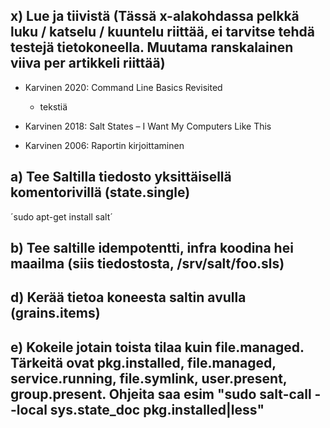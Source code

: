 ## x) Lue ja tiivistä (Tässä x-alakohdassa pelkkä luku / katselu / kuuntelu riittää, ei tarvitse tehdä testejä tietokoneella. Muutama ranskalainen viiva per artikkeli riittää)

- Karvinen 2020: Command Line Basics Revisited
    - tekstiä

- Karvinen 2018: Salt States – I Want My Computers Like This

- Karvinen 2006: Raportin kirjoittaminen

## a) Tee Saltilla tiedosto yksittäisellä komentorivillä (state.single)

´sudo apt-get install salt´

## b) Tee saltille idempotentti, infra koodina hei maailma (siis tiedostosta, /srv/salt/foo.sls)

## d) Kerää tietoa koneesta saltin avulla (grains.items)

## e) Kokeile jotain toista tilaa kuin file.managed. Tärkeitä ovat pkg.installed, file.managed, service.running, file.symlink, user.present, group.present. Ohjeita saa esim "sudo salt-call --local sys.state_doc pkg.installed|less"
